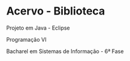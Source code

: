 Acervo - Biblioteca
=========

Projeto em Java - Eclipse

Programação VI

Bacharel em Sistemas de Informação - 6ª Fase
